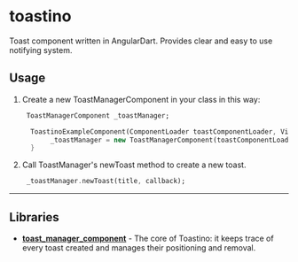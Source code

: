 # toastino

Toast component written in AngularDart.
Provides clear and easy to use notifying system.

## Usage

1. Create a new ToastManagerComponent in your class in this way:

    ```dart
     ToastManagerComponent _toastManager;

      ToastinoExampleComponent(ComponentLoader toastComponentLoader, ViewContainerRef viewContainerRef){
           _toastManager = new ToastManagerComponent(toastComponentLoader, viewContainerRef);
      }
    ```

2. Call ToastManager's newToast method to create a new toast.

   ```dart
    _toastManager.newToast(title, callback);
   ```
   
---

## Libraries

- **[toast_manager_component](./lib/src/toast_manager_component.dart)** - The core of Toastino: it keeps trace of every toast created and manages their positioning and removal.
